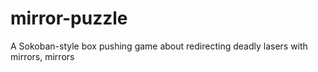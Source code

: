 # mirror-puzzle

A Sokoban-style box pushing game about redirecting deadly lasers with mirrors, mirrors
